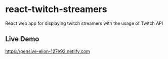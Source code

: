 # react-twitch-streamers

React web app for displaying twitch streamers with the usage of Twitch API

## Live Demo

https://pensive-elion-127e92.netlify.com
